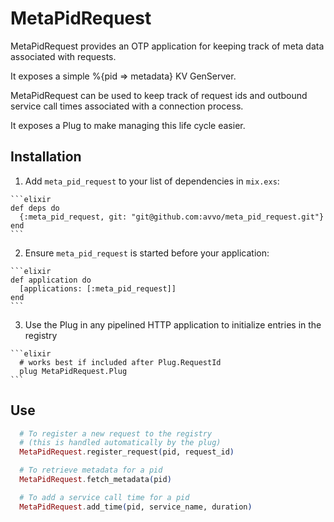 # MetaPidRequest

MetaPidRequest provides an OTP application for keeping
track of meta data associated with requests.

It exposes a simple %{pid => metadata} KV GenServer.

MetaPidRequest can be used to keep track of request ids
and outbound service call times associated with a connection
process.

It exposes a Plug to make managing this life cycle easier.


## Installation

  1. Add `meta_pid_request` to your list of dependencies in `mix.exs`:

    ```elixir
    def deps do
      {:meta_pid_request, git: "git@github.com:avvo/meta_pid_request.git"}
    end
    ```

  2. Ensure `meta_pid_request` is started before your application:

    ```elixir
    def application do
      [applications: [:meta_pid_request]]
    end
    ```

  3. Use the Plug in any pipelined HTTP application to initialize entries in the registry

    ```elixir
      # works best if included after Plug.RequestId
      plug MetaPidRequest.Plug
    ```

## Use

  ```elixir
    # To register a new request to the registry
    # (this is handled automatically by the plug)
    MetaPidRequest.register_request(pid, request_id)

    # To retrieve metadata for a pid
    MetaPidRequest.fetch_metadata(pid)

    # To add a service call time for a pid
    MetaPidRequest.add_time(pid, service_name, duration)
  ```
